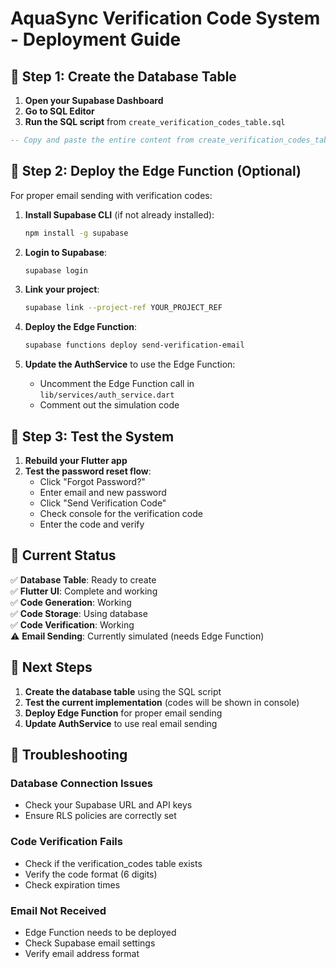 # AquaSync Verification Code System - Deployment Guide

## 🎯 **Step 1: Create the Database Table**

1. **Open your Supabase Dashboard**
2. **Go to SQL Editor**
3. **Run the SQL script** from `create_verification_codes_table.sql`

```sql
-- Copy and paste the entire content from create_verification_codes_table.sql
```

## 🎯 **Step 2: Deploy the Edge Function (Optional)**

For proper email sending with verification codes:

1. **Install Supabase CLI** (if not already installed):
   ```bash
   npm install -g supabase
   ```

2. **Login to Supabase**:
   ```bash
   supabase login
   ```

3. **Link your project**:
   ```bash
   supabase link --project-ref YOUR_PROJECT_REF
   ```

4. **Deploy the Edge Function**:
   ```bash
   supabase functions deploy send-verification-email
   ```

5. **Update the AuthService** to use the Edge Function:
   - Uncomment the Edge Function call in `lib/services/auth_service.dart`
   - Comment out the simulation code

## 🎯 **Step 3: Test the System**

1. **Rebuild your Flutter app**
2. **Test the password reset flow**:
   - Click "Forgot Password?"
   - Enter email and new password
   - Click "Send Verification Code"
   - Check console for the verification code
   - Enter the code and verify

## 🎯 **Current Status**

✅ **Database Table**: Ready to create  
✅ **Flutter UI**: Complete and working  
✅ **Code Generation**: Working  
✅ **Code Storage**: Using database  
✅ **Code Verification**: Working  
⚠️ **Email Sending**: Currently simulated (needs Edge Function)  

## 🎯 **Next Steps**

1. **Create the database table** using the SQL script
2. **Test the current implementation** (codes will be shown in console)
3. **Deploy Edge Function** for proper email sending
4. **Update AuthService** to use real email sending

## 🎯 **Troubleshooting**

### **Database Connection Issues**
- Check your Supabase URL and API keys
- Ensure RLS policies are correctly set

### **Code Verification Fails**
- Check if the verification_codes table exists
- Verify the code format (6 digits)
- Check expiration times

### **Email Not Received**
- Edge Function needs to be deployed
- Check Supabase email settings
- Verify email address format 